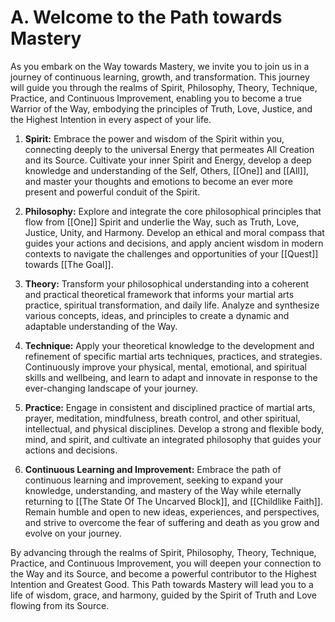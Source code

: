 # A. Welcome to the Path towards Mastery

As you embark on the Way towards Mastery, we invite you to join us in a journey of continuous learning, growth, and transformation. This journey will guide you through the realms of Spirit, Philosophy, Theory, Technique, Practice, and Continuous Improvement, enabling you to become a true Warrior of the Way, embodying the principles of Truth, Love, Justice, and the Highest Intention in every aspect of your life.

1.  **Spirit:** Embrace the power and wisdom of the Spirit within you, connecting deeply to the universal Energy that permeates All Creation and its Source. Cultivate your inner Spirit and Energy, develop a deep knowledge and understanding of the Self, Others, [[One]] and [[All]], and master your thoughts and emotions to become an ever more present and powerful conduit of the Spirit.
    
2.  **Philosophy:** Explore and integrate the core philosophical principles that flow from [[One]] Spirit and underlie the Way, such as Truth, Love, Justice, Unity, and Harmony. Develop an ethical and moral compass that guides your actions and decisions, and apply ancient wisdom in modern contexts to navigate the challenges and opportunities of your [[Quest]] towards [[The Goal]].
    
3.  **Theory:** Transform your philosophical understanding into a coherent and practical theoretical framework that informs your martial arts practice, spiritual transformation, and daily life. Analyze and synthesize various concepts, ideas, and principles to create a dynamic and adaptable understanding of the Way.
    
4.  **Technique:** Apply your theoretical knowledge to the development and refinement of specific martial arts techniques, practices, and strategies. Continuously improve your physical, mental, emotional, and spiritual skills and wellbeing, and learn to adapt and innovate in response to the ever-changing landscape of your journey.
    
5.  **Practice:** Engage in consistent and disciplined practice of martial arts, prayer, meditation, mindfulness, breath control, and other spiritual, intellectual, and physical disciplines. Develop a strong and flexible body, mind, and spirit, and cultivate an integrated philosophy that guides your actions and decisions.
    
6.  **Continuous Learning and Improvement:** Embrace the path of continuous learning and improvement, seeking to expand your knowledge, understanding, and mastery of the Way while eternally returning to [[The State Of The Uncarved Block]], and [[Childlike Faith]]. Remain humble and open to new ideas, experiences, and perspectives, and strive to overcome the fear of suffering and death as you grow and evolve on your journey.
    

By advancing through the realms of Spirit, Philosophy, Theory, Technique, Practice, and Continuous Improvement, you will deepen your connection to the Way and its Source, and become a powerful contributor to the Highest Intention and Greatest Good. This Path towards Mastery will lead you to a life of wisdom, grace, and harmony, guided by the Spirit of Truth and Love flowing from its Source.
